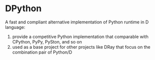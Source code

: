 # DPython
A fast and compliant alternative implementation of Python runtime in D language:
1) provide a competitive Python implementation that comparable with CPython, PyPy, PySton, and so on
2) used as a base project for other projects like DRay that focus on the combination pair of Python/D  
